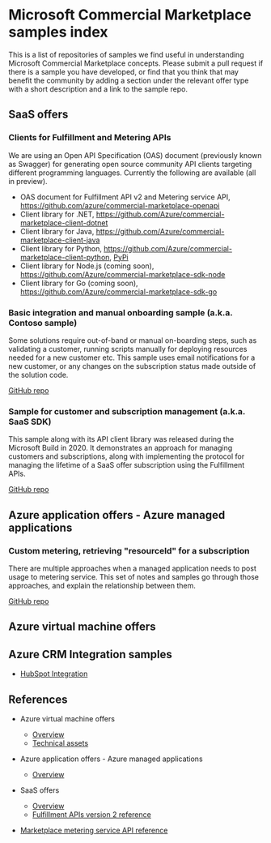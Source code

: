 # Microsoft Commercial Marketplace samples index

This is a list of repositories of samples we find useful in understanding Microsoft Commercial Marketplace concepts. Please submit a pull request if there is a sample you have developed, or find that you think that may benefit the community by adding a section under the relevant offer type with a short description and a link to the sample repo.

## SaaS offers

### Clients for Fulfillment and Metering APIs

We are using an Open API Specification (OAS) document (previously known as Swagger) for generating open source community API clients targeting different programming languages. Currently the following are available (all in preview).

- OAS document for Fulfillment API v2 and Metering service API, https://github.com/azure/commercial-marketplace-openapi 
- Client library for .NET, https://github.com/Azure/commercial-marketplace-client-dotnet
- Client library for Java, https://github.com/Azure/commercial-marketplace-client-java
- Client library for Python, https://github.com/Azure/commercial-marketplace-client-python, [PyPi](https://pypi.org/project/azuremarketplace/)
- Client library for Node.js (coming soon), https://github.com/Azure/commercial-marketplace-sdk-node
- Client library for Go (coming soon), https://github.com/Azure/commercial-marketplace-sdk-go

### Basic integration and manual onboarding sample (a.k.a. Contoso sample)
Some solutions require out-of-band or manual on-boarding steps, such as validating a customer, running scripts manually for deploying resources needed for a new customer etc. This sample uses email notifications for a new customer, or any changes on the subscription status made outside of the solution code.

[GitHub repo](https://github.com/Azure-Samples/Commercial-Marketplace-SaaS-Manual-On-Boarding)

### Sample for customer and subscription management (a.k.a. SaaS SDK)
This sample along with its API client library was released during the Microsoft Build in 2020. It demonstrates an approach for managing customers and subscriptions, along with implementing the protocol for managing the lifetime of a SaaS offer subscription using the Fulfillment APIs.

[GitHub repo](https://github.com/Azure/Microsoft-commercial-marketplace-transactable-SaaS-offer-SDK)


## Azure application offers - Azure managed applications

### Custom metering, retrieving "resourceId" for a subscription
There are multiple approaches when a managed application needs to post usage to metering service. This set of notes and samples go through those approaches, and explain the relationship between them.

[GitHub repo](https://github.com/Azure-Samples/commercial-marketplace-managed-application-metering-samples)


## Azure virtual machine offers

## Azure CRM Integration samples
- [HubSpot Integration](https://github.com/santhoshb-msft/amp-leadgen2hubspot)

## References

- Azure virtual machine offers
  - [Overview](https://docs.microsoft.com/en-us/azure/marketplace/marketplace-virtual-machines)
  - [Technical assets](https://docs.microsoft.com/en-us/azure/marketplace/partner-center-portal/vm-certification-issues-solutions)
- Azure application offers - Azure managed applications
  - [Overview](https://docs.microsoft.com/en-us/azure/marketplace/marketplace-managed-apps)

- SaaS offers
  - [Overview](https://docs.microsoft.com/en-us/azure/marketplace/marketplace-managed-apps)
  - [Fulfillment APIs version 2 reference](https://docs.microsoft.com/en-us/azure/marketplace/partner-center-portal/pc-saas-fulfillment-api-v2)
- [Marketplace metering service API reference](https://docs.microsoft.com/en-us/azure/marketplace/partner-center-portal/marketplace-metering-service-apis)
